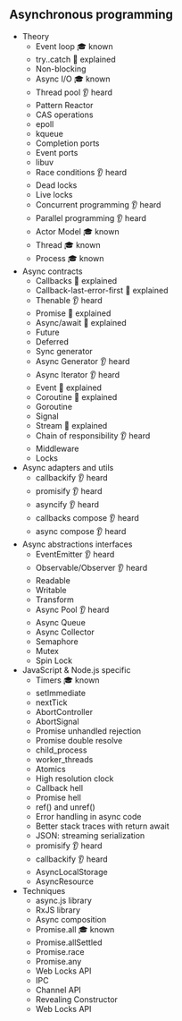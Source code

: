 ## Asynchronous programming

- Theory
  - Event loop 🎓 known
  - try..catch 🙋 explained
  - Non-blocking
  - Async I/O 🎓 known
  - Thread pool 👂 heard
  - Pattern Reactor
  - CAS operations
  - epoll
  - kqueue
  - Completion ports
  - Event ports
  - libuv
  - Race conditions 👂 heard
  - Dead locks
  - Live locks
  - Concurrent programming 👂 heard
  - Parallel programming 👂 heard
  - Actor Model 🎓 known
  - Thread 🎓 known
  - Process 🎓 known
- Async contracts
  - Callbacks 🙋 explained
  - Callback-last-error-first 🙋 explained
  - Thenable 👂 heard
  - Promise 🙋 explained
  - Async/await 🙋 explained
  - Future
  - Deferred
  - Sync generator
  - Async Generator 👂 heard
  - Async Iterator 👂 heard
  - Event 🙋 explained
  - Coroutine 🙋 explained
  - Goroutine
  - Signal
  - Stream 🙋 explained
  - Chain of responsibility 👂 heard
  - Middleware
  - Locks
- Async adapters and utils
  - callbackify 👂 heard
  - promisify 👂 heard
  - asyncify 👂 heard
  - callbacks compose 👂 heard
  - async compose 👂 heard
- Async abstractions interfaces
  - EventEmitter 👂 heard
  - Observable/Observer 👂 heard
  - Readable
  - Writable
  - Transform
  - Async Pool 👂 heard
  - Async Queue
  - Async Collector
  - Semaphore
  - Mutex
  - Spin Lock
- JavaScript & Node.js specific
  - Timers 🎓 known
  - setImmediate
  - nextTick
  - AbortController
  - AbortSignal
  - Promise unhandled rejection
  - Promise double resolve
  - child_process
  - worker_threads
  - Atomics
  - High resolution clock
  - Callback hell
  - Promise hell
  - ref() and unref()
  - Error handling in async code
  - Better stack traces with return await
  - JSON: streaming serialization
  - promisify 👂 heard
  - callbackify 👂 heard
  - AsyncLocalStorage
  - AsyncResource
- Techniques
  - async.js library
  - RxJS library
  - Async composition
  - Promise.all 🎓 known
  - Promise.allSettled
  - Promise.race
  - Promise.any
  - Web Locks API
  - IPC
  - Channel API
  - Revealing Constructor
  - Web Locks API
